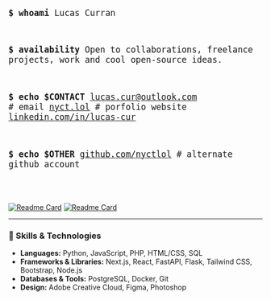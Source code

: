 <big><pre>

**\$ whoami**
Lucas Curran

**\$ availability**
Open to collaborations, freelance projects, work and cool open-source ideas.

**\$ echo $CONTACT**
[lucas.cur@outlook.com](mailto:lucas.cur@outlook.com) # email
[nyct.lol](https://www.nyct.lol/) # porfolio website
[linkedin.com/in/lucas-cur](https://linkedin.com/in/lucas-cur/)

**\$ echo $OTHER**
[github.com/nyctlol](https://github.com/nyctlol) # alternate github account

</pre></big>

[![Readme Card](https://github-readme-stats.vercel.app/api/pin/?username=nyctlol&repo=general-utils&theme=dark&hide_border=true#gh-light-mode-only)](https://github.com/nyctlol/general-utils#gh-dark-mode-only)
[![Readme Card](https://github-readme-stats.vercel.app/api/pin/?username=nyctlol&repo=general-utils&theme=default#gh-light-mode-only)](https://github.com/nyctlol/general-utils#gh-light-mode-only)

---

### 🚀 Skills & Technologies </big>
- **Languages:** Python, JavaScript, PHP, HTML/CSS, SQL
- **Frameworks & Libraries:** Next.js, React, FastAPI, Flask, Tailwind CSS, Bootstrap, Node.js
- **Databases & Tools:** PostgreSQL, Docker, Git
- **Design:** Adobe Creative Cloud, Figma, Photoshop
